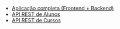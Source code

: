 - [Aplicação completa (Frontend + Backend)](https://twt1restapi-thomas-urich-rivv.vercel.app/)
- [API REST de Alunos](https://twt1restapi-thomasurich.onrender.com/alunos)
- [API REST de Cursos](https://twt1restapi-thomasurich.onrender.com/cursos)
